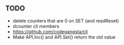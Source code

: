 
TODO
----

* delete counters that are 0 on SET (and readReset)
* dcounter cli members
* https://github.com/codegangsta/cli
* Make API.Inc() and API.Set() return the old value

